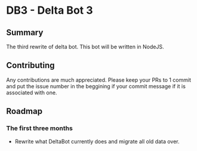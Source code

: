 # DB3 - Delta Bot 3
## Summary
The third rewrite of delta bot. This bot will be written in NodeJS.

## Contributing
Any contributions are much appreciated. Please keep your PRs to 1 commit and put the issue number in the beggining if your commit message if it is associated with one.

## Roadmap
### The first three months
* Rewrite what DeltaBot currently does and migrate all old data over.